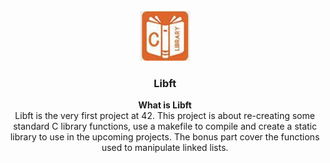 <br />
<div align="center">
  <a href="https://github.com/djedd1ne/Libft">
    <img src="images/logo.png" alt="Logo" width="80" height="80">
  </a>

  <h3 align="center">Libft</h3>
<b>What is Libft</b><br>
Libft is the very first project at 42. This project is about re-creating some standard C library functions, use
a makefile to compile and create a static library to use in the upcoming projects.
The bonus part cover the functions used to manipulate linked lists.
